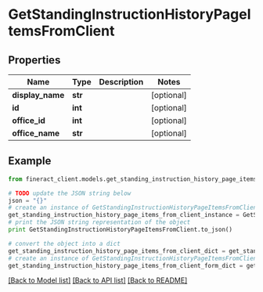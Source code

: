 # GetStandingInstructionHistoryPageItemsFromClient


## Properties

Name | Type | Description | Notes
------------ | ------------- | ------------- | -------------
**display_name** | **str** |  | [optional] 
**id** | **int** |  | [optional] 
**office_id** | **int** |  | [optional] 
**office_name** | **str** |  | [optional] 

## Example

```python
from fineract_client.models.get_standing_instruction_history_page_items_from_client import GetStandingInstructionHistoryPageItemsFromClient

# TODO update the JSON string below
json = "{}"
# create an instance of GetStandingInstructionHistoryPageItemsFromClient from a JSON string
get_standing_instruction_history_page_items_from_client_instance = GetStandingInstructionHistoryPageItemsFromClient.from_json(json)
# print the JSON string representation of the object
print GetStandingInstructionHistoryPageItemsFromClient.to_json()

# convert the object into a dict
get_standing_instruction_history_page_items_from_client_dict = get_standing_instruction_history_page_items_from_client_instance.to_dict()
# create an instance of GetStandingInstructionHistoryPageItemsFromClient from a dict
get_standing_instruction_history_page_items_from_client_form_dict = get_standing_instruction_history_page_items_from_client.from_dict(get_standing_instruction_history_page_items_from_client_dict)
```
[[Back to Model list]](../README.md#documentation-for-models) [[Back to API list]](../README.md#documentation-for-api-endpoints) [[Back to README]](../README.md)


